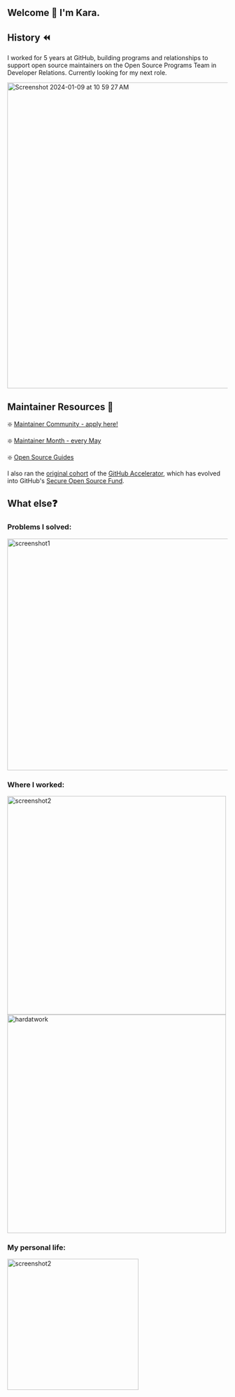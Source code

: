 ## Welcome 👋 I'm Kara.

## History ⏪
I worked for 5 years at GitHub, building programs and relationships to support open source maintainers on the Open Source Programs Team in Developer Relations. Currently looking for my next role.

<img width="700" alt="Screenshot 2024-01-09 at 10 59 27 AM" src="https://github.com/karasowles/karasowles/assets/66702800/7c0857ee-8ca8-4bee-8cf5-b4b72fe0b916">

## Maintainer Resources 📝

  ❇️ [Maintainer Community - apply here!](https://maintainers.github.com/)
  
  ❇️ [Maintainer Month - every May](https://maintainermonth.github.com/)
  
  ❇️ [Open Source Guides](https://opensource.guide/)

I also ran the [original cohort](https://github.blog/2023-04-12-github-accelerator-our-first-cohort-and-whats-next/) of the [GitHub Accelerator](https://accelerator.github.com/), which has evolved into GitHub's [Secure Open Source Fund](https://resources.github.com/github-secure-open-source-fund/).

## What else❓

### **Problems I solved:**

<img width="530" alt="screenshot1" src="https://user-images.githubusercontent.com/66702800/138978067-82ba5571-89f7-46b9-a928-2abcbd0c23d3.png">

### **Where I worked:**

<img width="500" alt="screenshot2" src="https://user-images.githubusercontent.com/66702800/138978004-8e53f492-5b1b-49a3-85e1-231c256bcfcd.jpeg">
<img width="500" alt="hardatwork" src="https://github.com/karasowles/karasowles/assets/66702800/a5812e4e-3b57-4cde-a671-af1d6039081a">

### **My personal life:**

<img width="300" alt="screenshot2" src="https://user-images.githubusercontent.com/66702800/226072496-17496149-3b3c-42f4-b350-c1a797416da9.png">
